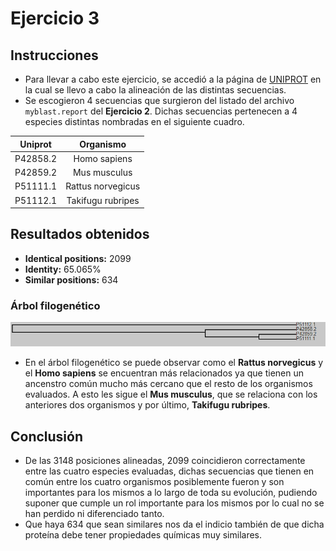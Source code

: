 # Ejercicio 3
## Instrucciones
- Para llevar a cabo este ejercicio, se accedió a la página de [UNIPROT](https://www.uniprot.org/align/) en la cual se llevo a cabo la alineación de las distintas secuencias.
- Se escogieron 4 secuencias que surgieron del listado del archivo `myblast.report` del **Ejercicio 2**. Dichas secuencias pertenecen a 4 especies distintas nombradas en el siguiente cuadro.

| Uniprot | Organismo|
|:---:|:---:|
| P42858.2 | Homo sapiens |
| P42859.2 | Mus musculus |
| P51111.1 | Rattus norvegicus |
| P51112.1 | Takifugu rubripes |

## Resultados obtenidos
- __Identical positions:__ 2099
- __Identity:__ 65.065%
- __Similar positions:__ 634

### Árbol filogenético
![alt text][logo]

[logo]: ./tree.png

- En el árbol filogenético se puede observar como el **Rattus norvegicus** y el **Homo sapiens** se encuentran más relacionados ya que tienen un ancenstro común mucho más cercano que el resto de los organismos evaluados. A esto les sigue el **Mus musculus**, que se relaciona con los anteriores dos organismos y por último, **Takifugu rubripes**.

## Conclusión
-   De las 3148 posiciones alineadas, 2099 coincidieron correctamente entre las cuatro especies evaluadas, dichas secuencias que tienen en común entre los cuatro organismos posiblemente fueron y son importantes para los mismos a lo largo de toda su evolución, pudiendo suponer que cumple un rol importante para los mismos por lo cual no se han perdido ni diferenciado tanto.
-   Que haya 634 que sean similares nos da el indicio también de que dicha proteína debe tener propiedades químicas muy similares.


